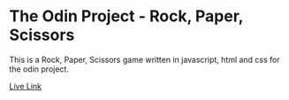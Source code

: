 # The Odin Project - Rock, Paper, Scissors

This is a Rock, Paper, Scissors game written in javascript, html and css for the odin project.

[Live Link](https://antonharbers.github.io/Odin-rock-paper-scissors/)
